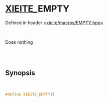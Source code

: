 # [XIEITE](../macros.md)_EMPTY
Defined in header [<xieite/macros/EMPTY.hpp>](../../include/xieite/macros/EMPTY.hpp)

<br/>

Does nothing

<br/><br/>

## Synopsis

<br/>

```cpp
#define XIEITE_EMPTY()
```
